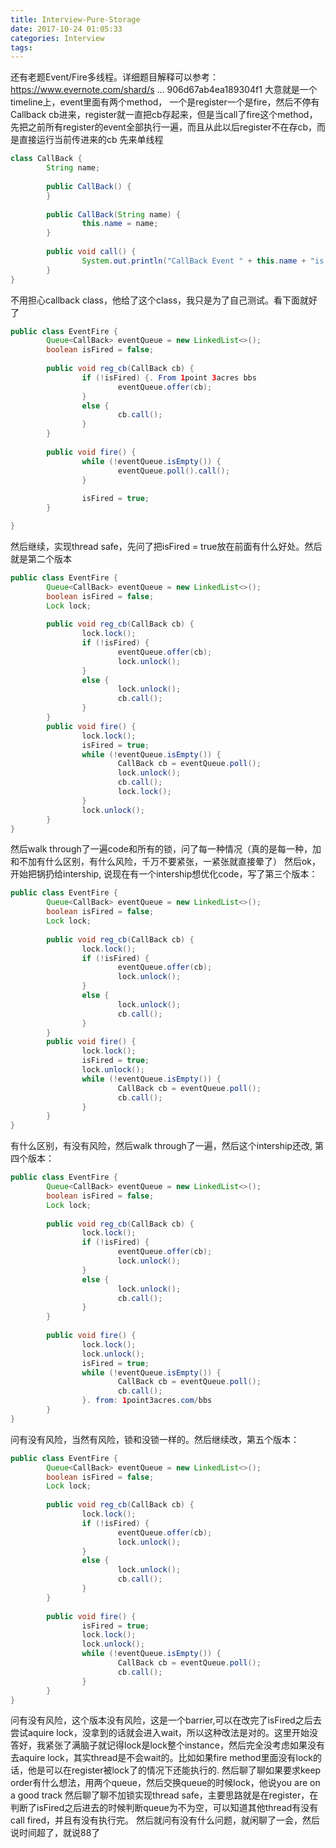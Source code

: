 ```yaml
---
title: Interview-Pure-Storage
date: 2017-10-24 01:05:33
categories: Interview
tags:
---
```




还有老题Event/Fire多线程。详细题目解释可以参考：https://www.evernote.com/shard/s ... 906d67ab4ea189304f1
大意就是一个timeline上，event里面有两个method， 一个是register一个是fire，然后不停有Callback cb进来，register就一直把cb存起来，但是当call了fire这个method，先把之前所有register的event全部执行一遍，而且从此以后register不在存cb，而是直接运行当前传进来的cb
先来单线程
```java
class CallBack {
        String name;
        
        public CallBack() {
        }
        
        public CallBack(String name) {
                this.name = name;
        }
        
        public void call() {
                System.out.println("CallBack Event " + this.name + "is running now");
        }
}
```
不用担心callback class，他给了这个class，我只是为了自己测试。看下面就好了
```java
public class EventFire {
        Queue<CallBack> eventQueue = new LinkedList<>();
        boolean isFired = false;
        
        public void reg_cb(CallBack cb) {
                if (!isFired) {. From 1point 3acres bbs
                        eventQueue.offer(cb);
                }
                else {
                        cb.call();
                }
        }
        
        public void fire() {
                while (!eventQueue.isEmpty()) {
                        eventQueue.poll().call();
                }
                        
                isFired = true;
        }

}
```
然后继续，实现thread safe，先问了把isFired = true放在前面有什么好处。然后就是第二个版本
```java
public class EventFire {
        Queue<CallBack> eventQueue = new LinkedList<>();
        boolean isFired = false;
        Lock lock;
        
        public void reg_cb(CallBack cb) {
                lock.lock();
                if (!isFired) {
                        eventQueue.offer(cb);
                        lock.unlock();
                }
                else {
                        lock.unlock();
                        cb.call();
                }
        }
        public void fire() {
                lock.lock();
                isFired = true;
                while (!eventQueue.isEmpty()) {
                        CallBack cb = eventQueue.poll();
                        lock.unlock();
                        cb.call();
                        lock.lock();
                }
                lock.unlock();
        }
}
```
然后walk through了一遍code和所有的锁，问了每一种情况（真的是每一种，加和不加有什么区别，有什么风险，千万不要紧张，一紧张就直接晕了）
然后ok，开始把锅扔给intership, 说现在有一个intership想优化code，写了第三个版本：
```java
public class EventFire {
        Queue<CallBack> eventQueue = new LinkedList<>();
        boolean isFired = false;
        Lock lock;
        
        public void reg_cb(CallBack cb) {
                lock.lock();
                if (!isFired) {
                        eventQueue.offer(cb);
                        lock.unlock();
                }
                else {
                        lock.unlock();
                        cb.call();
                }
        }
        public void fire() {
                lock.lock();
                isFired = true;
                lock.unlock();
                while (!eventQueue.isEmpty()) {
                        CallBack cb = eventQueue.poll();
                        cb.call();
                }
        }
}
```
有什么区别，有没有风险，然后walk through了一遍，然后这个intership还改, 第四个版本：
```java
public class EventFire {
        Queue<CallBack> eventQueue = new LinkedList<>();
        boolean isFired = false;
        Lock lock;
        
        public void reg_cb(CallBack cb) {
                lock.lock();
                if (!isFired) {
                        eventQueue.offer(cb);
                        lock.unlock();
                }
                else {
                        lock.unlock();
                        cb.call();
                }
        }
        
        public void fire() {
                lock.lock();
                lock.unlock();
                isFired = true;
                while (!eventQueue.isEmpty()) {
                        CallBack cb = eventQueue.poll();
                        cb.call();
                }. from: 1point3acres.com/bbs 
        }
}
```
问有没有风险，当然有风险，锁和没锁一样的。然后继续改，第五个版本：
```java
public class EventFire {
        Queue<CallBack> eventQueue = new LinkedList<>();
        boolean isFired = false;
        Lock lock;
        
        public void reg_cb(CallBack cb) {
                lock.lock();
                if (!isFired) {
                        eventQueue.offer(cb);
                        lock.unlock();
                }
                else {
                        lock.unlock();
                        cb.call();
                }
        }
        
        public void fire() {
                isFired = true;
                lock.lock();
                lock.unlock();
                while (!eventQueue.isEmpty()) {
                        CallBack cb = eventQueue.poll();
                        cb.call();
                }
        } 
}
```
问有没有风险，这个版本没有风险，这是一个barrier,可以在改完了isFired之后去尝试aquire lock，没拿到的话就会进入wait，所以这种改法是对的。这里开始没答好，我紧张了满脑子就记得lock是lock整个instance，然后完全没考虑如果没有去aquire lock，其实thread是不会wait的。比如如果fire method里面没有lock的话，他是可以在register被lock了的情况下还能执行的. 
然后聊了聊如果要求keep order有什么想法，用两个queue，然后交换queue的时候lock，他说you are on a good track
然后聊了聊不加锁实现thread safe，主要思路就是在register，在判断了isFired之后进去的时候判断queue为不为空，可以知道其他thread有没有call fired，并且有没有执行完。
然后就问有没有什么问题，就闲聊了一会，然后说时间超了，就说88了


